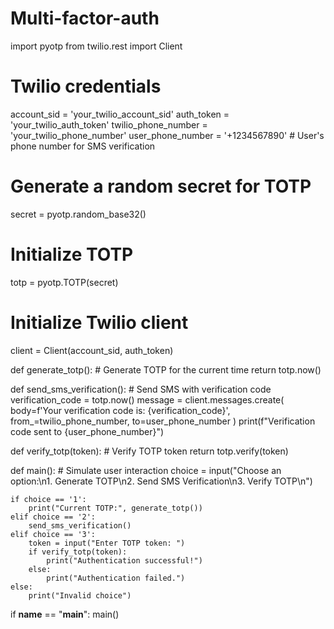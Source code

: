 # Multi-factor-auth
import pyotp
from twilio.rest import Client

# Twilio credentials
account_sid = 'your_twilio_account_sid'
auth_token = 'your_twilio_auth_token'
twilio_phone_number = 'your_twilio_phone_number'
user_phone_number = '+1234567890'  # User's phone number for SMS verification

# Generate a random secret for TOTP
secret = pyotp.random_base32()

# Initialize TOTP
totp = pyotp.TOTP(secret)

# Initialize Twilio client
client = Client(account_sid, auth_token)

def generate_totp():
    # Generate TOTP for the current time
    return totp.now()

def send_sms_verification():
    # Send SMS with verification code
    verification_code = totp.now()
    message = client.messages.create(
        body=f'Your verification code is: {verification_code}',
        from_=twilio_phone_number,
        to=user_phone_number
    )
    print(f"Verification code sent to {user_phone_number}")

def verify_totp(token):
    # Verify TOTP token
    return totp.verify(token)

def main():
    # Simulate user interaction
    choice = input("Choose an option:\n1. Generate TOTP\n2. Send SMS Verification\n3. Verify TOTP\n")
    
    if choice == '1':
        print("Current TOTP:", generate_totp())
    elif choice == '2':
        send_sms_verification()
    elif choice == '3':
        token = input("Enter TOTP token: ")
        if verify_totp(token):
            print("Authentication successful!")
        else:
            print("Authentication failed.")
    else:
        print("Invalid choice")

if __name__ == "__main__":
    main()
